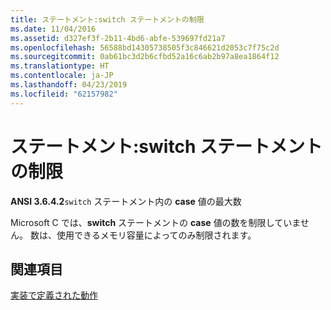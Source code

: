 ```yaml
---
title: ステートメント:switch ステートメントの制限
ms.date: 11/04/2016
ms.assetid: d327ef3f-2b11-4bd6-abfe-539697fd21a7
ms.openlocfilehash: 56588bd14305738505f3c846621d2053c7f75c2d
ms.sourcegitcommit: 0ab61bc3d2b6cfbd52a16c6ab2b97a8ea1864f12
ms.translationtype: HT
ms.contentlocale: ja-JP
ms.lasthandoff: 04/23/2019
ms.locfileid: "62157982"
---
```

# <a name="statements-limits-on-switch-statements"></a>ステートメント:switch ステートメントの制限

**ANSI 3.6.4.2**`switch` ステートメント内の **case** 値の最大数

Microsoft C では、**switch** ステートメントの **case** 値の数を制限していません。 数は、使用できるメモリ容量によってのみ制限されます。

## <a name="see-also"></a>関連項目

[実装で定義された動作](../c-language/implementation-defined-behavior.md)
